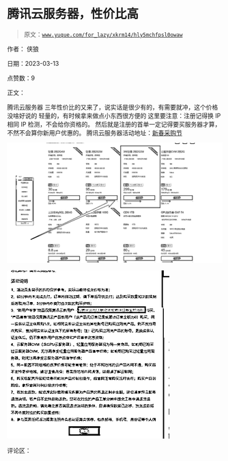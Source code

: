 # 腾讯云服务器，性价比高

> 原文：[`www.yuque.com/for_lazy/xkrm14/hly5mchfpsl0owaw`](https://www.yuque.com/for_lazy/xkrm14/hly5mchfpsl0owaw)

作者： 侠狼

日期：2023-03-13

点赞数：9

正文：

腾讯云服务器 三年性价比的又来了，说实话是很少有的，有需要就冲，这个价格没啥好说的 轻量的，有时候拿来做点小东西很方便的 这里要注意：注册记得换 IP 相同 IP 检测，不会给你资格的。 然后就是注册的首单一定记得要买服务器才算，不然不会算你新用户优惠的。 腾讯云服务器活动地址：[新春采购节](https://url.cn/noMhBNVz)

![](img/26047b9b9008691075fa9390bc4daee2.png)  

![](img/9211c3ba4301c295c646033649a436c1.png)  

评论区：



